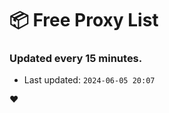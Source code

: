 # :package: Free Proxy List
### Updated every 15 minutes.

- Last updated: `2024-06-05 20:07`

:heart:
